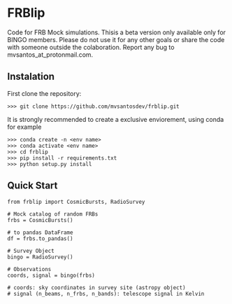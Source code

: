 # FRBlip

Code for FRB Mock simulations. Thisis a beta version only available only for BINGO members. Please do not use it for any other goals or share the code with someone outside the colaboration.
Report any bug to mvsantos_at_protonmail.com.

## Instalation

First clone the repository:

```
>>> git clone https://github.com/mvsantosdev/frblip.git
```

It is strongly recommended to create a exclusive enviorement, using conda for example

```
>>> conda create -n <env name>
>>> conda activate <env name>
>>> cd frblip
>>> pip install -r requirements.txt
>>> python setup.py install
```
        
## Quick Start

```
from frblip import CosmicBursts, RadioSurvey

# Mock catalog of random FRBs
frbs = CosmicBursts()

# to pandas DataFrame
df = frbs.to_pandas()

# Survey Object
bingo = RadioSurvey()

# Observations
coords, signal = bingo(frbs)

# coords: sky coordinates in survey site (astropy object)
# signal (n_beams, n_frbs, n_bands): telescope signal in Kelvin
```

